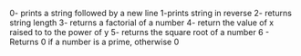0- prints a string followed by a new line
1-prints string in reverse
2- returns string length
3- returns a factorial of a number
4- return the value of x raised to to the power of y
5- returns the square root of a number
6 - Returns 0 if a number is a prime, otherwise 0
